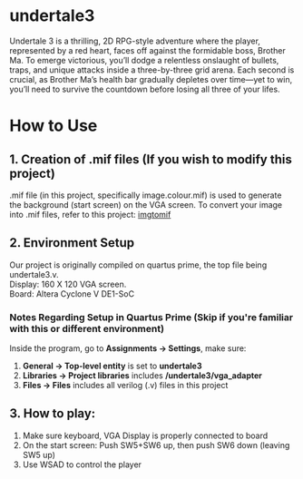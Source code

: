 # undertale3
Undertale 3 is a thrilling, 2D RPG-style adventure where the player, represented by a red heart, faces off against the formidable boss, Brother Ma. To emerge victorious, you’ll dodge a relentless onslaught of bullets, traps, and unique attacks inside a three-by-three grid arena. Each second is crucial, as Brother Ma’s health bar gradually depletes over time—yet to win, you’ll need to survive the countdown before losing all three of your lifes.

# How to Use
## 1. Creation of .mif files (If you wish to modify this project)
.mif file (in this project, specifically image.colour.mif) is used to generate the background (start screen) on the VGA screen. To convert your image into .mif files, refer to this project: [imgtomif](https://github.com/stefanstancu/imgtomif)
## 2. Environment Setup
Our project is originally compiled on quartus prime, the top file being undertale3.v. 
<br>
Display: 160 X 120 VGA screen. 
<br>
Board: Altera Cyclone V DE1-SoC
### Notes Regarding Setup in Quartus Prime (Skip if you're familiar with this or different environment)
Inside the program, go to __Assignments -> Settings__, make sure: 
1) __General -> Top-level entity__ is set to __undertale3__
2) __Libraries -> Project libraries__ includes __/undertale3/vga_adapter__
3) __Files -> Files__ includes all verilog (.v) files in this project
## 3. How to play: 
1) Make sure keyboard, VGA Display is properly connected to board
2) On the start screen: Push SW5+SW6 up, then push SW6 down (leaving SW5 up)
3) Use WSAD to control the player

